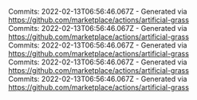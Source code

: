Commits: 2022-02-13T06:56:46.067Z - Generated via https://github.com/marketplace/actions/artificial-grass
<br>
Commits: 2022-02-13T06:56:46.067Z - Generated via https://github.com/marketplace/actions/artificial-grass
<br>
Commits: 2022-02-13T06:56:46.067Z - Generated via https://github.com/marketplace/actions/artificial-grass
<br>
Commits: 2022-02-13T06:56:46.067Z - Generated via https://github.com/marketplace/actions/artificial-grass
<br>
Commits: 2022-02-13T06:56:46.067Z - Generated via https://github.com/marketplace/actions/artificial-grass
<br>
